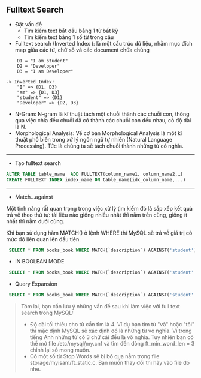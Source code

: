 ## Fulltext Search
- Đặt vấn đề
    + Tìm kiếm text bắt đầu bằng 1 từ bất kỳ
    + Tìm kiếm text bằng 1 số từ trong câu
- Fulltext search (Inverted Index ): là một cấu trúc dữ liệu, nhằm mục đích map giữa các từ, chữ số và các document chứa chúng
```text
    D1 = "I am student"
    D2 = "Developer"
    D3 = "I am Developer"
```

```text
-> Inverted Index:
    "I" => {D1, D3}
    "am" => {D1, D3}
    "student" => {D1}
    "Developer" => {D2, D3}
```

- N-Gram: N-gram là kĩ thuật tách một chuỗi thành các chuỗi con, thông qua việc chia đều chuỗi đã có thành các chuỗi con đều nhau, có độ dài là N.
- Morphological Analysis: Về cơ bản Morphological Analysis là một kĩ thuật phổ biến trong xử lý ngôn ngữ tự nhiên (Natural Language Processing). Tức là chúng ta sẽ tách chuỗi thành những từ có nghĩa.
---
- Tạo fulltext search
```sql
ALTER TABLE table_name  ADD FULLTEXT(column_name1, column_name2,…)
CREATE FULLTEXT INDEX index_name ON table_name(idx_column_name,...)
```

---
- Match...against

Một tính năng rất quan trọng trong việc xử lý tìm kiếm đó là sắp xếp kết quả trả về theo thứ tự: tài liệu nào giống nhiều nhất thì nằm trên cùng, giống ít nhất thì nằm dưới cùng.

Khi bạn sử dụng hàm MATCH() ở lệnh WHERE thì MySQL sẽ trả về giá trị có mức độ liên quan lên đầu tiên.
```sql
 SELECT * FROM books_book WHERE MATCH(`description`) AGAINST('student')
```
- IN BOOLEAN MODE
```sql
 SELECT * FROM books_book WHERE MATCH(`description`) AGAINST('student' IN BOOLEAN MODE)
```

- Query Expansion
```sql
 SELECT * FROM books_book WHERE MATCH(`description`) AGAINST('student' WITH QUERY EXPANSION)
```

>Tóm lai, bạn cần lưu ý những vấn đề sau khi làm việc với full text search trong MySQL:
>- Độ dài tối thiểu cho từ cần tìm là 4. Ví dụ bạn tìm từ "và" hoặc "tôi" thì mặc định MySQL sẽ xác định đó là những từ vô nghĩa. Vì trong tiếng Anh những từ có 3 chữ cái đều là vô nghĩa. Tuy nhiên bạn có thể mở file /etc/mysql/my.cnf và tìm đến dòng ft_min_word_len = 3 chỉnh lại số mong muốn.
>- Có một số từ Stop Words sẽ bị bỏ qua nằm trong file storage/myisam/ft_static.c. Bạn muốn thay đổi thì hãy vào file đó nhé.
